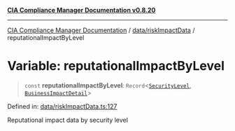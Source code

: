 [**CIA Compliance Manager Documentation v0.8.20**](../../../README.md)

***

[CIA Compliance Manager Documentation](../../../modules.md) / [data/riskImpactData](../README.md) / reputationalImpactByLevel

# Variable: reputationalImpactByLevel

> `const` **reputationalImpactByLevel**: `Record`\<[`SecurityLevel`](../../../types/cia/type-aliases/SecurityLevel.md), [`BusinessImpactDetail`](../../../types/interfaces/BusinessImpactDetail.md)\>

Defined in: [data/riskImpactData.ts:127](https://github.com/Hack23/cia-compliance-manager/blob/9180e2700dca841f6711d7243c036db4de73db57/src/data/riskImpactData.ts#L127)

Reputational impact data by security level
